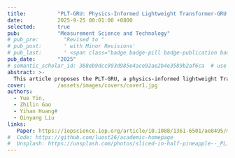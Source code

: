 ```yaml
---
title:          "PLT-GRU: Physics-Informed Lightweight Transformer-GRU Algorithm for Few-Shot Battery State-of-Health Estimation"
date:           2025-9-25 00:01:00 +0800
selected:       true
pub:            "Measurement Science and Technology"
# pub_pre:        "Revised to "
# pub_post:       ' with Minor Revisions'
# pub_last:       ' <span class="badge badge-pill badge-publication badge-success">Spotlight</span>'
pub_date:       "2025"
# semantic_scholar_id: 388eb9dcc993d985e4ace92ae2b4e3589b2af6ca  # use this to retrieve citation count
abstract: >-
  This article proposes the PLT-GRU, a physics-informed lightweight Transformer-GRU algorithm for few-shot battery SoH Estimation.
cover:          /assets/images/covers/cover1.jpg
authors:
  - Yue Yin,
  - Zhilin Gao
  - Yihan Huang#
  - Qinyang Liu
links:
   Paper: https://iopscience.iop.org/article/10.1088/1361-6501/ae0495/meta
#  Code: https://github.com/luost26/academic-homepage
#  Unsplash: https://unsplash.com/photos/sliced-in-half-pineapple--_PLJZmHZzk
---
```

